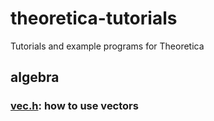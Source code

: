# theoretica-tutorials
Tutorials and example programs for Theoretica

## algebra

### [vec.h](https://github.com/chaotic-society/theoretica-tutorials/blob/main/algebra/vec.md): how to use vectors
